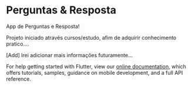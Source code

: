 # Perguntas & Resposta

App de Perguntas e Resposta! 

Projeto iniciado através cursos/estudo, afim de adquirir conhecimento pratico....

[Add] Irei adicionar mais informações futuramente... 

For help getting started with Flutter, view our
[online documentation](https://flutter.dev/docs), which offers tutorials,
samples, guidance on mobile development, and a full API reference.

